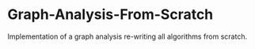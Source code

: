 # Graph-Analysis-From-Scratch
Implementation of  a graph analysis re-writing all algorithms from scratch.
